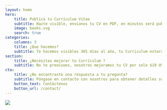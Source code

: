 ```yaml
---
layout: home
hero:
    title: Publica tu Currículum Vitae
    subtitle: Hazte visible, envianos tu CV en PDF, en minutos será publica en la web, así podrás llegar más rápido a conseguir un buen empleo. 
    image: books.svg
    search: true
categories:
    columns: 3
    title: ¿Que hacemos?
    subtitle: Te hacemos visibles 365 días al año, tu Curriculum estará disponible para que cualquier empresa descubra tu talento, aquí no estas en un solo sitio web, estas en toda la web.
section:
    title: ¿Necesitas mejorar tu Currículum ?
    subtitle: No te preocuoes, nosotros mejoramos tu CV por solo $19 USD .
cta:
    title: ¿No encontraste una respuesta a tu pregunta?
    subtitle: Póngase en contacto con nosotros para obtener detalles sobre servicios adicionales y precios de trabajo personalizados.
    button_text: Contáctenos   
    button_url: /contact/  
---
```


<a href="https://biz.payulatam.com/B0b9be499E43F46"><img src="http://www.payulatam.com/img-secure-2015/boton_pagar_mediano.png"></a>
